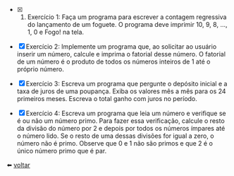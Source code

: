 - [x] 1. Exercício 1: Faça um programa para escrever a contagem regressiva do lançamento de um foguete. O programa deve imprimir 10, 9, 8, ..., 1, 0 e Fogo! na tela.

- [x] Exercício 2: Implemente um programa que, ao solicitar ao usuário inserir um número, calcule e imprima o fatorial desse número. O fatorial de um número é o produto de todos os números inteiros de 1 até o próprio número.

- [x] Exercício 3: Escreva um programa que pergunte o depósito inicial e a taxa de juros de uma poupança. Exiba os valores mês a mês para os 24 primeiros meses. Escreva o total ganho com juros no período.

- [x] Exercício 4: Escreva um programa que leia um número e verifique se é ou não um número primo. Para fazer essa verificação, calcule o resto da divisão do número por 2 e depois por todos os números ímpares até o número lido. Se o resto de uma dessas divisões for igual a zero, o número não é primo. Observe que 0 e 1 não são primos e que 2 é o único número primo que é par.

:arrow_left: [voltar](../README.md)